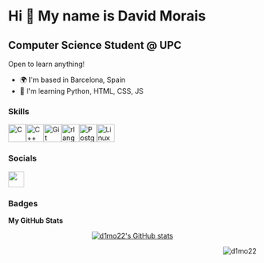 Hi 👋 My name is David Morais
====================================================================================================================================

Computer Science Student @ UPC
------------------------------

Open to learn anything!

* 🌍  I'm based in Barcelona, Spain
* 🧠  I'm learning Python, HTML, CSS, JS

### Skills

<p align="left">
<a href="https://docs.microsoft.com/en-us/cpp/?view=msvc-170" target="_blank" rel="noreferrer"><img src="https://raw.githubusercontent.com/danielcranney/readme-generator/main/public/icons/skills/c-colored.svg" width="36" height="36" alt="C" /></a><a href="https://docs.microsoft.com/en-us/cpp/?view=msvc-170" target="_blank" rel="noreferrer"><img src="https://raw.githubusercontent.com/danielcranney/readme-generator/main/public/icons/skills/cplusplus-colored.svg" width="36" height="36" alt="C++" /></a><a href="https://git-scm.com/" target="_blank" rel="noreferrer"><img src="https://raw.githubusercontent.com/danielcranney/readme-generator/main/public/icons/skills/git-colored.svg" width="36" height="36" alt="Git" /></a><a href="https://www.r-project.org/" target="_blank" rel="noreferrer"><img src="https://raw.githubusercontent.com/danielcranney/readme-generator/main/public/icons/skills/rlang-colored.svg" width="36" height="36" alt="rlang" /></a><a href="https://www.postgresql.org/" target="_blank" rel="noreferrer"><img src="https://raw.githubusercontent.com/danielcranney/readme-generator/main/public/icons/skills/postgresql-colored.svg" width="36" height="36" alt="PostgreSQL" /></a><a href="https://www.linux.org" target="_blank" rel="noreferrer"><img src="https://raw.githubusercontent.com/danielcranney/readme-generator/main/public/icons/skills/linux-colored.svg" width="36" height="36" alt="Linux" /></a>
</p>

### Socials

<p align="left"> <a href="https://www.github.com/d1mo22" target="_blank" rel="noreferrer"> <picture> <source media="(prefers-color-scheme: dark)" srcset="https://raw.githubusercontent.com/danielcranney/readme-generator/main/public/icons/socials/github-dark.svg" /> <source media="(prefers-color-scheme: light)" srcset="https://raw.githubusercontent.com/danielcranney/readme-generator/main/public/icons/socials/github.svg" /> <img src="https://raw.githubusercontent.com/danielcranney/readme-generator/main/public/icons/socials/github.svg" width="32" height="32" /> </picture> </a></p>

### Badges
<b>My GitHub Stats</b>
 
<div align="center">
  <a href="http://www.github.com/d1mo22">
    <img src="https://github-readme-stats.vercel.app/api username=d1mo22&show_icons=true&hide=prs,issues,&count_private=true&title_color=3382ed&text_color=ffffff&icon_color=3382ed&bg_color=0d1117&hide_border=true&show_icons=true" alt="d1mo22's GitHub stats" />
  </a>
  
  <p><img align="right" src="https://github-readme-stats.vercel.app/api/top-langs?username=d1mo22&text_color=ffffff&show_icons=true&bg_color=0d1117&locale=en&layout=compact&hide_border=true" alt="d1mo22" /></p>
</div>

